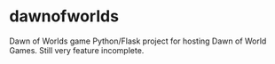 # dawnofworlds
Dawn of Worlds game 
Python/Flask project for hosting Dawn of World Games. Still very feature incomplete.